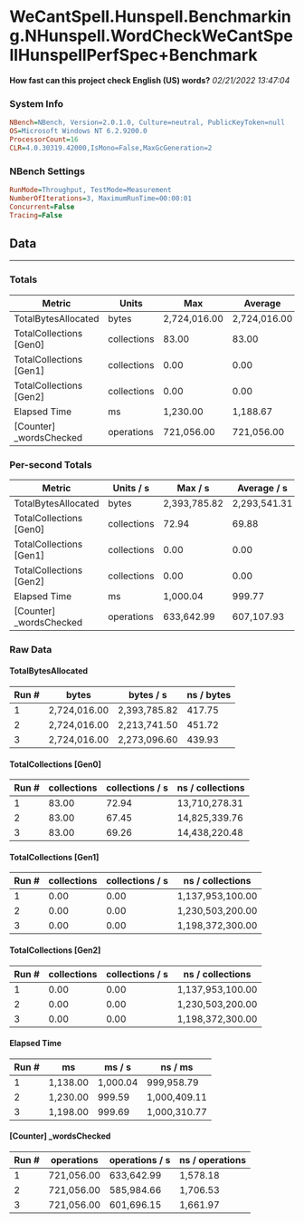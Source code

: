 ﻿# WeCantSpell.Hunspell.Benchmarking.NHunspell.WordCheckWeCantSpellHunspellPerfSpec+Benchmark
__How fast can this project check English (US) words?__
_02/21/2022 13:47:04_
### System Info
```ini
NBench=NBench, Version=2.0.1.0, Culture=neutral, PublicKeyToken=null
OS=Microsoft Windows NT 6.2.9200.0
ProcessorCount=16
CLR=4.0.30319.42000,IsMono=False,MaxGcGeneration=2
```

### NBench Settings
```ini
RunMode=Throughput, TestMode=Measurement
NumberOfIterations=3, MaximumRunTime=00:00:01
Concurrent=False
Tracing=False
```

## Data
-------------------

### Totals
|          Metric |           Units |             Max |         Average |             Min |          StdDev |
|---------------- |---------------- |---------------- |---------------- |---------------- |---------------- |
|TotalBytesAllocated |           bytes |    2,724,016.00 |    2,724,016.00 |    2,724,016.00 |            0.00 |
|TotalCollections [Gen0] |     collections |           83.00 |           83.00 |           83.00 |            0.00 |
|TotalCollections [Gen1] |     collections |            0.00 |            0.00 |            0.00 |            0.00 |
|TotalCollections [Gen2] |     collections |            0.00 |            0.00 |            0.00 |            0.00 |
|    Elapsed Time |              ms |        1,230.00 |        1,188.67 |        1,138.00 |           46.70 |
|[Counter] _wordsChecked |      operations |      721,056.00 |      721,056.00 |      721,056.00 |            0.00 |

### Per-second Totals
|          Metric |       Units / s |         Max / s |     Average / s |         Min / s |      StdDev / s |
|---------------- |---------------- |---------------- |---------------- |---------------- |---------------- |
|TotalBytesAllocated |           bytes |    2,393,785.82 |    2,293,541.31 |    2,213,741.50 |       91,746.82 |
|TotalCollections [Gen0] |     collections |           72.94 |           69.88 |           67.45 |            2.80 |
|TotalCollections [Gen1] |     collections |            0.00 |            0.00 |            0.00 |            0.00 |
|TotalCollections [Gen2] |     collections |            0.00 |            0.00 |            0.00 |            0.00 |
|    Elapsed Time |              ms |        1,000.04 |          999.77 |          999.59 |            0.24 |
|[Counter] _wordsChecked |      operations |      633,642.99 |      607,107.93 |      585,984.66 |       24,285.69 |

### Raw Data
#### TotalBytesAllocated
|           Run # |           bytes |       bytes / s |      ns / bytes |
|---------------- |---------------- |---------------- |---------------- |
|               1 |    2,724,016.00 |    2,393,785.82 |          417.75 |
|               2 |    2,724,016.00 |    2,213,741.50 |          451.72 |
|               3 |    2,724,016.00 |    2,273,096.60 |          439.93 |

#### TotalCollections [Gen0]
|           Run # |     collections | collections / s |ns / collections |
|---------------- |---------------- |---------------- |---------------- |
|               1 |           83.00 |           72.94 |   13,710,278.31 |
|               2 |           83.00 |           67.45 |   14,825,339.76 |
|               3 |           83.00 |           69.26 |   14,438,220.48 |

#### TotalCollections [Gen1]
|           Run # |     collections | collections / s |ns / collections |
|---------------- |---------------- |---------------- |---------------- |
|               1 |            0.00 |            0.00 |1,137,953,100.00 |
|               2 |            0.00 |            0.00 |1,230,503,200.00 |
|               3 |            0.00 |            0.00 |1,198,372,300.00 |

#### TotalCollections [Gen2]
|           Run # |     collections | collections / s |ns / collections |
|---------------- |---------------- |---------------- |---------------- |
|               1 |            0.00 |            0.00 |1,137,953,100.00 |
|               2 |            0.00 |            0.00 |1,230,503,200.00 |
|               3 |            0.00 |            0.00 |1,198,372,300.00 |

#### Elapsed Time
|           Run # |              ms |          ms / s |         ns / ms |
|---------------- |---------------- |---------------- |---------------- |
|               1 |        1,138.00 |        1,000.04 |      999,958.79 |
|               2 |        1,230.00 |          999.59 |    1,000,409.11 |
|               3 |        1,198.00 |          999.69 |    1,000,310.77 |

#### [Counter] _wordsChecked
|           Run # |      operations |  operations / s | ns / operations |
|---------------- |---------------- |---------------- |---------------- |
|               1 |      721,056.00 |      633,642.99 |        1,578.18 |
|               2 |      721,056.00 |      585,984.66 |        1,706.53 |
|               3 |      721,056.00 |      601,696.15 |        1,661.97 |


